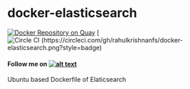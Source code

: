 # docker-elasticsearch

[![Docker Repository on Quay](https://quay.io/repository/rahulkrishnanfs/docker-elasticsearch/status "Docker Repository on Quay")](https://quay.io/repository/rahulkrishnanfs/docker-elasticsearch)  [![Circle CI (https://circleci.com/gh/rahulkrishnanfs/docker-elasticsearch.png?style=badge)](https://circleci.com/gh/rahulkrishnanfs/docker-elasticsearch)

[1.1]: http://i.imgur.com/tXSoThF.png (twitter icon with padding)
[1]: http://www.twitter.com/rahulkrishnanra
#### Follow me on [![alt text][1.1]][1]


Ubuntu based Dockerfile of Elaticsearch
